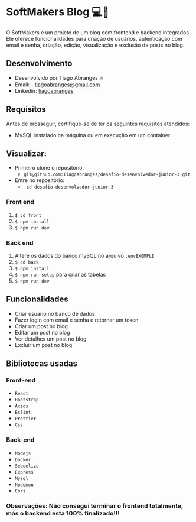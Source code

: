 # SoftMakers Blog 💻📝



O SoftMakers é um projeto de um blog com frontend e backend integrados. Ele oferece funcionalidades para criação de usuários, autenticação com email e senha, criação, edição, visualização e exclusão de posts no blog.


## Desenvolvimento
 - Desenvolvido por Tiago Abranges :fire:
 - Email: - tiagoabranges@gmail.com
 - Linkedin: <a href="https://www.linkedin.com/in/tiagoabranges/" target="_blank">tiagoabranges</a>


## Requisitos

Antes de prosseguir, certifique-se de ter os seguintes requisitos atendidos:
- MySQL instalado na máquina ou em execução em um container.
  
## Visualizar:
 - Primeiro clone o repositório:
    - ``` git@github.com:Tiagoabranges/desafio-desenvolvedor-junior-3.git ```
 - Entre no repositório: 
   - ``` cd desafio-desenvolvedor-junior-3```


### Front end

  1. `$ cd front`
  2. `$ npm install` 
  3. `$ npm run dev`
  
### Back end

  1. Altere os dados do banco mySQL no arquivo `.envEXEMPLE`
  2. `$ cd back`
  3. `$ npm install`
  4. `$ npm run setup` para criar as tabelas
  5. `$ npm run dev`
  
## Funcionalidades

  + Criar usuario no banco de dados
  + Fazer login com email e senha e retornar um token
  + Criar um post no blog
  + Editar um post no blog
  + Ver detalhes um post no blog
  + Excluir um post no blog
  
## Bibliotecas usadas

### Front-end

 +  `React`
 +  `Bootstrap`
 +  `Axios`
 +  `Eslint`
 +  `Prettier`
 +  `Css`

### Back-end

+ `Nodejs`
+ `Docker`
+ `Sequelize`
+ `Express`
+ `Mysql`
+ `Nodemon`
+ `Cors`

### Observações: Não consegui terminar o frontend totalmente, más o backend esta 100% finalizado!!!

